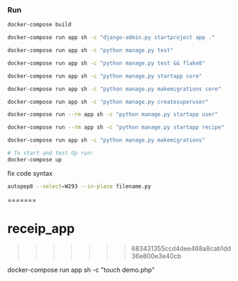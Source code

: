 ### Run

```bash
docker-compose build

docker-compose run app sh -c "django-admin.py startproject app ."

docker-compose run app sh -c "python manage.py test"

docker-compose run app sh -c "python manage.py test && flake8"

docker-compose run app sh -c "python manage.py startapp core"

docker-compose run app sh -c "python manage.py makemigrations core"

docker-compose run app sh -c "python manage.py createsuperuser"

docker-compose run --rm app sh -c "python manage.py startapp user"

docker-compose run --rm app sh -c "python manage.py startapp recipe"

docker-compose run app sh -c "python manage.py makemigrations"

# To start and test Up run:
docker-compose up

```

fix code syntax 

```bash
autopep8 --select=W293 --in-place filename.py
```

=======
# receip_app
>>>>>>> 683431355ccd4dee468a8cab1dd36e800e3e40cb


docker-compose run app sh -c "touch demo.php"
